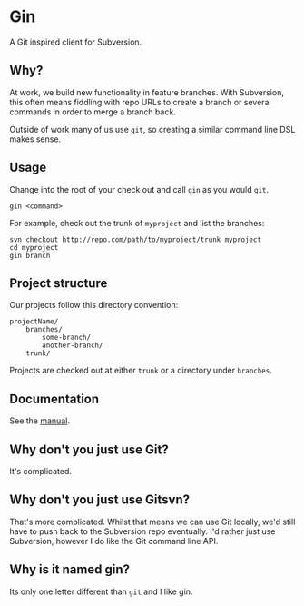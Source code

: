 # Gin

A Git inspired client for Subversion.

## Why?

At work, we build new functionality in feature branches. With Subversion, this often means fiddling with repo URLs to create a branch or several commands in order to merge a branch back.

Outside of work many of us use `git`, so creating a similar command line DSL makes sense.

## Usage

Change into the root of your check out and call `gin` as you would `git`.

    gin <command>

For example, check out the trunk of `myproject` and list the branches:

    svn checkout http://repo.com/path/to/myproject/trunk myproject
    cd myproject
    gin branch

## Project structure

Our projects follow this directory convention:

    projectName/
        branches/
            some-branch/
            another-branch/
        trunk/

Projects are checked out at either `trunk` or a directory under `branches`.

## Documentation

See the [manual](https://github.com/richardhodgson/gin/blob/master/MANUAL.md).

## Why don't you just use Git?

It's complicated.

## Why don't you just use Gitsvn?

That's more complicated. Whilst that means we can use Git locally, we'd still have to push back to the Subversion repo eventually. I'd rather just use Subversion, however I do like the Git command line API.

## Why is it named gin?

Its only one letter different than `git` and I like gin.




